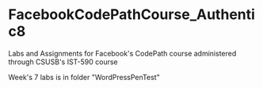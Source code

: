 # FacebookCodePathCourse_Authentic8

Labs and Assignments for Facebook's CodePath course administered through CSUSB's IST-590 course

Week's 7 labs is in folder "WordPressPenTest"
